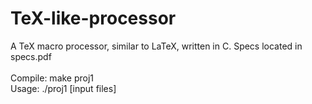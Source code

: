 # TeX-like-processor
A TeX macro processor, similar to LaTeX, written in C. Specs located in specs.pdf<br/><br/>
Compile: make proj1<br/>
Usage: ./proj1 [input files]
